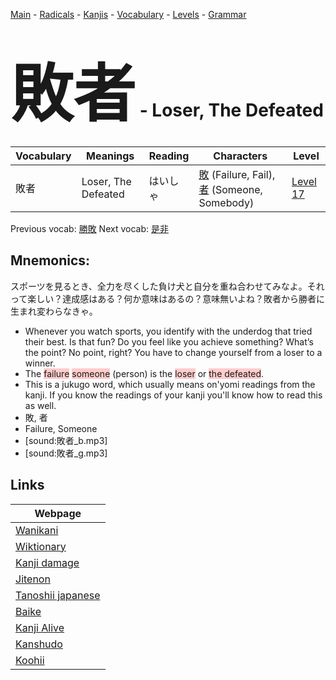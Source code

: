 <style> bigfont {font-size: 100px}</style>
[Main](../README.md) -
[Radicals](../radicals.md) -
[Kanjis](../kanjis.md) -
[Vocabulary](../vocabulary.md) -
[Levels](../levels.md) -
[Grammar](../grammar.md)
# <bigfont> 敗者</bigfont> - Loser, The Defeated 

| Vocabulary | Meanings | Reading | Characters | Level |
| --- | --- | --- | --- | --- |
| 敗者 | Loser, The Defeated | はいしゃ |  [敗](../kanjis/敗.md) (Failure, Fail), [者](../kanjis/者.md) (Someone, Somebody) | [Level 17](../levels/wk_level17.md) |

Previous vocab: [勝敗](勝敗.md) Next vocab: [是非](是非.md) 

## Mnemonics:
スポーツを見るとき、全力を尽くした負け犬と自分を重ね合わせてみなよ。それって楽しい？達成感はある？何か意味はあるの？意味無いよね？敗者から勝者に生まれ変わらなきゃ。
* Whenever you watch sports, you identify with the underdog that tried their best. Is that fun? Do you feel like you achieve something? What’s the point? No point, right? You have to change yourself from a loser to a winner.
* The <span style="background-color:#ffcccb"> failure</span> <span style="background-color:#ffcccb"> someone</span> (person) is the <span style="background-color:#ffcccb"> loser</span> or <span style="background-color:#ffcccb"> the defeated</span>.
* This is a jukugo word, which usually means on'yomi readings from the kanji. If you know the readings of your kanji you'll know how to read this as well.
* 敗, 者
* Failure, Someone
* [sound:敗者_b.mp3]
* [sound:敗者_g.mp3]


## Links 

| Webpage |
| --- |
| [Wanikani          ](https://www.wanikani.com/kanji/敗者) |
| [Wiktionary        ](https://en.wiktionary.org/wiki/敗者) |
| [Kanji damage      ](http://www.kanjidamage.com/kanji/search?utf8=✓&q=敗者) |
| [Jitenon           ](https://jitenon.com/kanji/敗者) |
| [Tanoshii japanese ](https://www.tanoshiijapanese.com/dictionary/kanji.cfm?k=敗者) |
| [Baike             ](https://baike.baidu.com/item/敗者) |
| [Kanji Alive       ](https://app.kanjialive.com/敗者) |
| [Kanshudo          ](https://www.kanshudo.com/searchmn?q=敗者) |
| [Koohii            ](https://kanji.koohii.com/study/kanji/敗者) |
